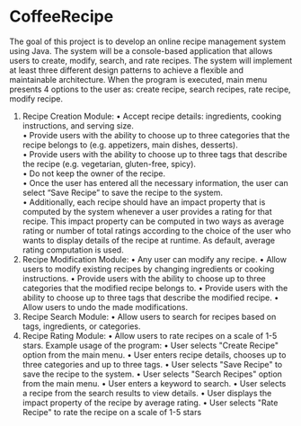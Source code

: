 # CoffeeRecipe
The goal of this project is to develop an online recipe management system using Java. The system will be a console-based application that allows users to create, modify, search, and rate recipes. The system will implement at least three different design patterns to achieve a flexible and maintainable architecture. When the program is executed, main menu presents 4 options to the user as: create recipe, search recipes, rate recipe, modify recipe.
  
1. Recipe Creation Module:
• Accept recipe details: ingredients, cooking instructions, and serving size.  
• Provide users with the ability to choose up to three categories that the recipe belongs to (e.g. appetizers, main dishes, desserts).  
• Provide users with the ability to choose up to three tags that describe the recipe (e.g. vegetarian, gluten-free, spicy).  
• Do not keep the owner of the recipe.   
• Once the user has entered all the necessary information, the user can select “Save Recipe” to save the recipe to the system.  
• Additionally, each recipe should have an impact property that is computed by the system 
whenever a user provides a rating for that recipe. This impact property can be computed in 
two ways as average rating or number of total ratings according to the choice of the user who 
wants to display details of the recipe at runtime. As default, average rating computation is 
used.
2. Recipe Modification Module:
• Any user can modify any recipe.
• Allow users to modify existing recipes by changing ingredients or cooking instructions.
• Provide users with the ability to choose up to three categories that the modified recipe 
belongs to.
• Provide users with the ability to choose up to three tags that describe the modified recipe.
• Allow users to undo the made modifications.
3. Recipe Search Module:
• Allow users to search for recipes based on tags, ingredients, or categories.
4. Recipe Rating Module:
• Allow users to rate recipes on a scale of 1-5 stars.
Example usage of the program:
• User selects "Create Recipe" option from the main menu.
• User enters recipe details, chooses up to three categories and up to three tags.
• User selects "Save Recipe" to save the recipe to the system.
• User selects "Search Recipes" option from the main menu.
• User enters a keyword to search.
• User selects a recipe from the search results to view details.
• User displays the impact property of the recipe by average rating.
• User selects "Rate Recipe" to rate the recipe on a scale of 1-5 stars
